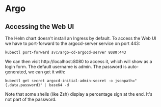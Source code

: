 

# Argo

## Accessing the Web UI

The Helm chart doesn't install an Ingress by default. To access the Web UI we have to port-forward to the argocd-server service on port 443:

``
kubectl port-forward svc/argo-cd-argocd-server 8080:443
``

We can then visit http://localhost:8080 to access it, which will show as a login form. The default username is admin. The password is auto-generated, we can get it with:

``
kubectl get secret argocd-initial-admin-secret -o jsonpath="{.data.password}" | base64 -d
``

Note that some shells (like Zsh) display a percentage sign at the end. It's not part of the password.
